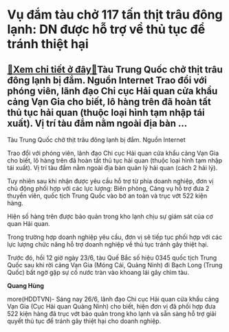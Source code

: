 Vụ đắm tàu chở 117 tấn thịt trâu đông lạnh: DN được hỗ trợ về thủ tục để tránh thiệt hại
========================================================================================

[:gift:Xem chi tiết ở đây:gift:](https://hddtvn.com/vu-dam-tau-cho-117-tan-thit-trau-dong-lanh-dn-duoc-ho-tro-ve-thu-tuc-de-tranh-thiet-hai/)Tàu Trung Quốc chở thịt trâu đông lạnh bị đắm. Nguồn Internet Trao đổi với phóng viên, lãnh đạo Chi cục Hải quan cửa khẩu cảng Vạn Gia cho biết, lô hàng trên đã hoàn tất thủ tục hải quan (thuộc loại hình tạm nhập tái xuất). Vị trí tàu đắm nằm ngoài địa bàn …
------------------------------------------------------------------------------------------------------------------------------------------------------------------------------------------------------------------------------------------------------------------







 






 Tàu Trung Quốc chở thịt trâu đông lạnh bị đắm. Nguồn Internet 


Trao đổi với phóng viên, lãnh đạo Chi cục Hải quan cửa khẩu cảng Vạn Gia cho biết, lô hàng trên đã hoàn tất thủ tục hải quan (thuộc loại hình tạm nhập tái xuất). Vị trí tàu đắm nằm ngoài địa bàn quản lý hải quan (cách 2 hải lý).


 Tuy nhiên sau khi nhận được yêu cầu hỗ trợ từ phía doanh nghiệp, đơn vị chủ động phối hợp với các lực lượng: Biên phòng, Cảng vụ hỗ trợ đưa 2 thuyền viên, quốc tịch Trung Quốc vào bờ an toàn và trục vớt 522 kiện hàng.


 Hiện số hàng trên được bảo quản trong kho lạnh chịu sự giám sát của cơ quan Hải quan.


 Trong trường hợp doanh nghiệp yêu cầu, đơn vị sẽ tiếp tục phối hợp với các lực lượng chức năng hỗ trợ doanh nghiệp về thủ tục tránh gây thiệt hại.


 Trước đó, hồi 12 giờ ngày 23/6, tàu Quế Bắc số hiệu 0345 quốc tịch Trung Quốc sau khi rời cảng Vạn Gia (Móng Cái, Quảng Ninh) đi Bạch Long (Trung Quốc) bất ngờ gặp sự cố nước tràn vào khoang lái gây chìm tàu. 






**Quang Hùng**



more(HDDTVN)- Sáng nay 26/6, lãnh đạo Chi cục Hải quan cửa khẩu cảng Vạn Gia (Cục Hải quan Quảng Ninh) cho biết, hiện đơn vị đã phối hợp đưa 522 kiện hàng đã trục vớt bảo quản trong kho lạnh và sẵn sàng hỗ trợ giải quyết thủ tục để tránh gây thiệt hại cho doanh nghiệp.

